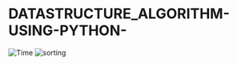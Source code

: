# DATASTRUCTURE_ALGORITHM-USING-PYTHON-
![Time](https://user-images.githubusercontent.com/66881276/130770083-b26631f9-f8c3-4122-a86a-0029c9e10737.png)
![sorting](https://user-images.githubusercontent.com/66881276/130770339-caf75cfe-78fa-4fb8-b894-16beb1da7855.png)
